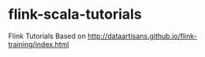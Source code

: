 # flink-scala-tutorials
Flink Tutorials Based on http://dataartisans.github.io/flink-training/index.html
